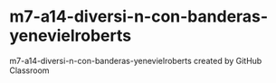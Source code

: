 # m7-a14-diversi-n-con-banderas-yenevielroberts
m7-a14-diversi-n-con-banderas-yenevielroberts created by GitHub Classroom
